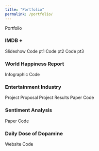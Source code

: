 ```yaml
---
title: "Portfolio"
permalink: /portfolio/
---
```


Portfolio


### IMDB + 

Slideshow
Code pt1
Code pt2
Code pt3

### World Happiness Report

Infographic
Code

### Entertainment Industry

Project Proposal
Project Results
Paper
Code

### Sentiment Analysis

Paper
Code

### Daily Dose of Dopamine

Website
Code




